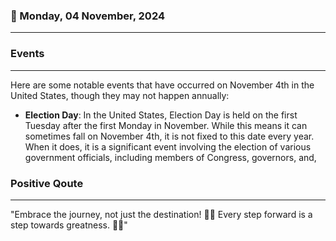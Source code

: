 ### 📅 Monday, 04 November, 2024
------
### Events
------
Here are some notable events that have occurred on November 4th in the United States, though they may not happen annually:

- **Election Day**: In the United States, Election Day is held on the first Tuesday after the first Monday in November. While this means it can sometimes fall on November 4th, it is not fixed to this date every year. When it does, it is a significant event involving the election of various government officials, including members of Congress, governors, and,
### Positive Qoute
------
"Embrace the journey, not just the destination! 🌟🚀 Every step forward is a step towards greatness. 💪✨"
